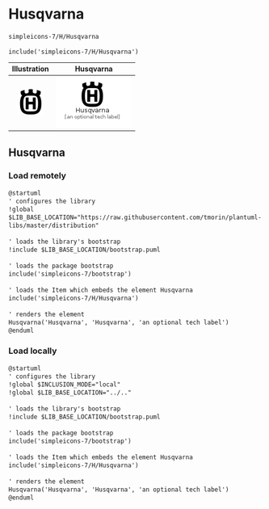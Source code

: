 # Husqvarna


```text
simpleicons-7/H/Husqvarna
```

```text
include('simpleicons-7/H/Husqvarna')
```



| Illustration | Husqvarna |
| :---: | :---: |
| ![illustration for Illustration](../../simpleicons-7/H/Husqvarna.png) | ![illustration for Husqvarna](../../simpleicons-7/H/Husqvarna.Local.png) |




## Husqvarna

### Load remotely
```plantuml
@startuml
' configures the library
!global $LIB_BASE_LOCATION="https://raw.githubusercontent.com/tmorin/plantuml-libs/master/distribution"

' loads the library's bootstrap
!include $LIB_BASE_LOCATION/bootstrap.puml

' loads the package bootstrap
include('simpleicons-7/bootstrap')

' loads the Item which embeds the element Husqvarna
include('simpleicons-7/H/Husqvarna')

' renders the element
Husqvarna('Husqvarna', 'Husqvarna', 'an optional tech label')
@enduml
```

### Load locally
```plantuml
@startuml
' configures the library
!global $INCLUSION_MODE="local"
!global $LIB_BASE_LOCATION="../.."

' loads the library's bootstrap
!include $LIB_BASE_LOCATION/bootstrap.puml

' loads the package bootstrap
include('simpleicons-7/bootstrap')

' loads the Item which embeds the element Husqvarna
include('simpleicons-7/H/Husqvarna')

' renders the element
Husqvarna('Husqvarna', 'Husqvarna', 'an optional tech label')
@enduml
```

